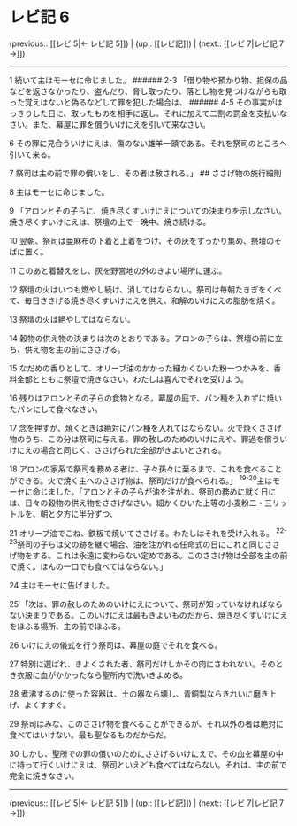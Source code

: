 # レビ記 6

(previous:: [[レビ 5|← レビ記 5]]) | (up:: [[レビ記]]) | (next:: [[レビ 7|レビ記 7 →]])

***




1 
続いて主はモーセに命じました。 ###### 2-3 「借り物や預かり物、担保の品などを返さなかったり、盗んだり、脅し取ったり、落とし物を見つけながらも取った覚えはないと偽るなどして罪を犯した場合は、 ###### 4-5 その事実がはっきりした日に、取ったものを相手に返し、それに加えて二割の罰金を支払いなさい。また、幕屋に罪を償ういけにえを引いて来なさい。 



6 
その罪に見合ういけにえは、傷のない雄羊一頭である。それを祭司のところへ引いて来る。 



7 
祭司は主の前で罪の償いをし、その者は赦される。」 ## ささげ物の施行細則 



8 
主はモーセに命じました。 



9 
「アロンとその子らに、焼き尽くすいけにえについての決まりを示しなさい。焼き尽くすいけにえは、祭壇の上で一晩中、焼き続ける。 



10 
翌朝、祭司は亜麻布の下着と上着をつけ、その灰をすっかり集め、祭壇のそばに置く。 



11 
このあと着替えをし、灰を野営地の外のきよい場所に運ぶ。 



12 
祭壇の火はいつも燃やし続け、消してはならない。祭司は毎朝たきぎをくべて、毎日ささげる焼き尽くすいけにえを供え、和解のいけにえの脂肪を焼く。 



13 
祭壇の火は絶やしてはならない。 



14 
穀物の供え物の決まりは次のとおりである。アロンの子らは、祭壇の前に立ち、供え物を主の前にささげる。 



15 
なだめの香りとして、オリーブ油のかかった細かくひいた粉一つかみを、香料全部とともに祭壇で焼きなさい。わたしは喜んでそれを受けよう。 



16 
残りはアロンとその子らの食物となる。幕屋の庭で、パン種を入れずに焼いたパンにして食べなさい。 



17 
念を押すが、焼くときは絶対にパン種を入れてはならない。火で焼くささげ物のうち、この分は祭司に与える。罪の赦しのためのいけにえや、罪過を償ういけにえの場合と同じく、ささげられた全部がきよいとされる。 



18 
アロンの家系で祭司を務める者は、子々孫々に至るまで、これを食べることができる。火で焼く主へのささげ物は、祭司だけが食べられる。」 <sup class="versenum">19-20</sup>主はモーセに命じました。「アロンとその子らが油を注がれ、祭司の務めに就く日には、日々の穀物の供え物をささげなさい。細かくひいた上等の小麦粉二・三リットルを、朝と夕方に半分ずつ、 



21 
オリーブ油でこね、鉄板で焼いてささげる。わたしはそれを受け入れる。 <sup class="versenum">22-23</sup>祭司の子らは父の跡を継ぐ場合、油を注がれる任命式の日にこれと同じささげ物をする。これは永遠に変わらない定めである。このささげ物は全部を主の前で焼く。ほんの一口でも食べてはならない。」 



24 
主はモーセに告げました。 



25 
「次は、罪の赦しのためのいけにえについて、祭司が知っていなければならない決まりである。このいけにえは最もきよいものだから、焼き尽くすいけにえをほふる場所、主の前でほふる。 



26 
いけにえの儀式を行う祭司は、幕屋の庭でそれを食べる。 



27 
特別に選ばれ、きよくされた者、祭司だけしかその肉にさわれない。そのとき衣服に血がかかったなら聖所内で洗いきよめる。 



28 
煮沸するのに使った容器は、土の器なら壊し、青銅製ならきれいに磨き上げ、よくすすぐ。 



29 
祭司はみな、このささげ物を食べることができるが、それ以外の者は絶対に食べてはいけない。最も聖なるものだからだ。 



30 
しかし、聖所での罪の償いのためにささげるいけにえで、その血を幕屋の中に持って行くいけにえは、祭司といえども食べてはならない。それは、主の前で完全に焼きなさい。

***

(previous:: [[レビ 5|← レビ記 5]]) | (up:: [[レビ記]]) | (next:: [[レビ 7|レビ記 7 →]])
